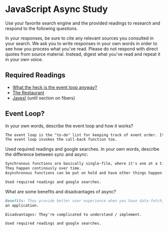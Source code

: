 # JavaScript Async Study

Use your favorite search engine and the provided readings to research and
respond to the following questions.

In your responses, be sure to cite any relevant sources you consulted in your
search. We ask you to write responses in your own words in order to see how you
process what you've read. Please do not respond with direct quotes from source
material. Instead, digest what you've read and repeat it in your own voice.

## Required Readings

-   [What the heck is the event loop anyway?](https://www.youtube.com/watch?v=8aGhZQkoFbQ)
-   [The Restaurant](https://www.codeschool.com/blog/2014/10/30/understanding-node-js/)
-   [Javes!](https://www.discovermeteor.com/blog/understanding-sync-async-javascript-node/) (until section on fibers)

## Event Loop?

In your own words, describe the event loop and how it works?

```md
The event loop is the "to-do" list for keeping track of event order. It's kind of like an event manager.
The event loop invokes the call-back function too.
```
Used required readings and google searches.
In your own words, describe the difference between sync and async:

```md
Synchronous functions are basically single-file, where it's one at a time happening and can't be otherwise.
They happen continously over time.
Asynchronous functions can be put on hold and have other things happen before they're fully completed

Used required readings and google searches.
```

What are some benefits and disadvantages of async?

```md
Benefits: They provide better user experience when you have data-fetching or heavy processing within
an application.

Disadvantages: They're complicated to understand / implement.

Used required readings and google searches. 
```
